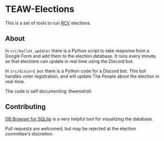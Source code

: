 # TEAW-Elections

This is a set of tools to run [RCV](https://en.wikipedia.org/wiki/Instant-runoff_voting) elections. 

## About
In `src/ballot_updater` there is a Python script to take response from a Google Form and add them to the
election database. It runs every minute, so that elections can update in real time using the Discord bot.

In `src/discord_bot` there is a Python code for a Discord bot. This bot handles voter registration, and 
will update The People about the election in real-time.

The code is self documenting :theenotroll:
 
## Contributing
[DB Browser for SQLite](https://sqlitebrowser.org/) is a very helpful tool for visualizing the database. 

Pull requests are welcomed, but may be rejected at the election committee's discretion. 